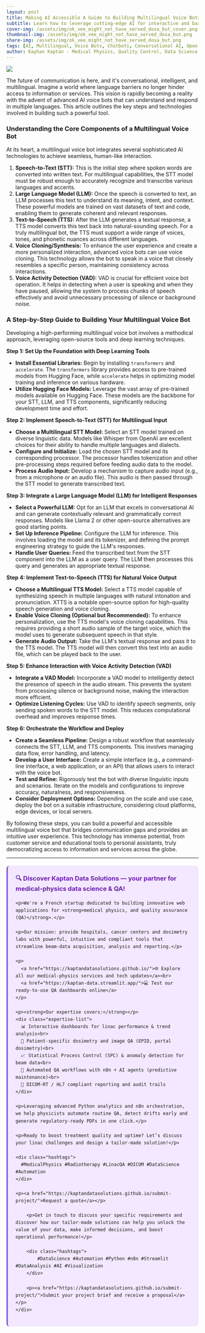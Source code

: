 ```yaml
---
layout: post
title: Making AI Accessible A Guide to Building Multilingual Voice Bots
subtitle: Learn how to leverage cutting-edge AI for interactive and barrier-free communication
cover-img: /assets/img/ok_vee_might_not_have_served_dosa_but_cover.png
thumbnail-img: /assets/img/ok_vee_might_not_have_served_dosa_but.png
share-img: /assets/img/ok_vee_might_not_have_served_dosa_but.png
tags: [AI, Multilingual, Voice Bots, Chatbots, Conversational AI, Open Source, Deep Learning]
author: Kayhan Kaptan - Medical Physics, Quality Control, Data Science and Automation
---
```


[![](/assets/img/ok_vee_might_not_have_served_dosa_but.png)](https://www.youtube.com/channel/UCWkX7E-ImVbf0O3ocAW51wg)

The future of communication is here, and it's conversational, intelligent, and multilingual. Imagine a world where language barriers no longer hinder access to information or services. This vision is rapidly becoming a reality with the advent of advanced AI voice bots that can understand and respond in multiple languages. This article outlines the key steps and technologies involved in building such a powerful tool.

### Understanding the Core Components of a Multilingual Voice Bot

At its heart, a multilingual voice bot integrates several sophisticated AI technologies to achieve seamless, human-like interaction.

1.  **Speech-to-Text (STT):** This is the initial step where spoken words are converted into written text. For multilingual capabilities, the STT model must be robust enough to accurately recognize and transcribe various languages and accents.
2.  **Large Language Model (LLM):** Once the speech is converted to text, an LLM processes this text to understand its meaning, intent, and context. These powerful models are trained on vast datasets of text and code, enabling them to generate coherent and relevant responses.
3.  **Text-to-Speech (TTS):** After the LLM generates a textual response, a TTS model converts this text back into natural-sounding speech. For a truly multilingual bot, the TTS must support a wide range of voices, tones, and phonetic nuances across different languages.
4.  **Voice Cloning/Synthesis:** To enhance the user experience and create a more personalized interaction, advanced voice bots can use voice cloning. This technology allows the bot to speak in a voice that closely resembles a specific person, maintaining consistency across interactions.
5.  **Voice Activity Detection (VAD):** VAD is crucial for efficient voice bot operation. It helps in detecting when a user is speaking and when they have paused, allowing the system to process chunks of speech effectively and avoid unnecessary processing of silence or background noise.

### A Step-by-Step Guide to Building Your Multilingual Voice Bot

Developing a high-performing multilingual voice bot involves a methodical approach, leveraging open-source tools and deep learning techniques.

**Step 1: Set Up the Foundation with Deep Learning Tools**

*   **Install Essential Libraries:** Begin by installing `transformers` and `accelerate`. The `transformers` library provides access to pre-trained models from Hugging Face, while `accelerate` helps in optimizing model training and inference on various hardware.
*   **Utilize Hugging Face Models:** Leverage the vast array of pre-trained models available on Hugging Face. These models are the backbone for your STT, LLM, and TTS components, significantly reducing development time and effort.

**Step 2: Implement Speech-to-Text (STT) for Multilingual Input**

*   **Choose a Multilingual STT Model:** Select an STT model trained on diverse linguistic data. Models like Whisper from OpenAI are excellent choices for their ability to handle multiple languages and dialects.
*   **Configure and Initialize:** Load the chosen STT model and its corresponding processor. The processor handles tokenization and other pre-processing steps required before feeding audio data to the model.
*   **Process Audio Input:** Develop a mechanism to capture audio input (e.g., from a microphone or an audio file). This audio is then passed through the STT model to generate transcribed text.

**Step 3: Integrate a Large Language Model (LLM) for Intelligent Responses**

*   **Select a Powerful LLM:** Opt for an LLM that excels in conversational AI and can generate contextually relevant and grammatically correct responses. Models like Llama 2 or other open-source alternatives are good starting points.
*   **Set Up Inference Pipeline:** Configure the LLM for inference. This involves loading the model and its tokenizer, and defining the prompt engineering strategy to guide the LLM's responses.
*   **Handle User Queries:** Feed the transcribed text from the STT component into the LLM as a user query. The LLM then processes this query and generates an appropriate textual response.

**Step 4: Implement Text-to-Speech (TTS) for Natural Voice Output**

*   **Choose a Multilingual TTS Model:** Select a TTS model capable of synthesizing speech in multiple languages with natural intonation and pronunciation. XTTS is a notable open-source option for high-quality speech generation and voice cloning.
*   **Enable Voice Cloning (Optional but Recommended):** To enhance personalization, use the TTS model's voice cloning capabilities. This requires providing a short audio sample of the target voice, which the model uses to generate subsequent speech in that style.
*   **Generate Audio Output:** Take the LLM's textual response and pass it to the TTS model. The TTS model will then convert this text into an audio file, which can be played back to the user.

**Step 5: Enhance Interaction with Voice Activity Detection (VAD)**

*   **Integrate a VAD Model:** Incorporate a VAD model to intelligently detect the presence of speech in the audio stream. This prevents the system from processing silence or background noise, making the interaction more efficient.
*   **Optimize Listening Cycles:** Use VAD to identify speech segments, only sending spoken words to the STT model. This reduces computational overhead and improves response times.

**Step 6: Orchestrate the Workflow and Deploy**

*   **Create a Seamless Pipeline:** Design a robust workflow that seamlessly connects the STT, LLM, and TTS components. This involves managing data flow, error handling, and latency.
*   **Develop a User Interface:** Create a simple interface (e.g., a command-line interface, a web application, or an API) that allows users to interact with the voice bot.
*   **Test and Refine:** Rigorously test the bot with diverse linguistic inputs and scenarios. Iterate on the models and configurations to improve accuracy, naturalness, and responsiveness.
*   **Consider Deployment Options:** Depending on the scale and use case, deploy the bot on a suitable infrastructure, considering cloud platforms, edge devices, or local servers.

By following these steps, you can build a powerful and accessible multilingual voice bot that bridges communication gaps and provides an intuitive user experience. This technology has immense potential, from customer service and educational tools to personal assistants, truly democratizing access to information and services across the globe.

---

<html lang="en">
<head>
    <meta charset="UTF-8">
    <meta name="viewport" content="width=device-width, initial-scale=1.0">
    <title>Kaptan Data Solutions</title>
    <style>
        .citation {
            background-color: #f3e8ff;
            border-left: 4px solid #8b5cf6;
            padding: 20px;
            margin: 20px 0;
            border-radius: 8px;
            font-family: -apple-system, BlinkMacSystemFont, 'Segoe UI', Roboto, sans-serif;
            line-height: 1.6;
        }
        .citation h3 {
            color: #6b21a8;
            margin-top: 0;
        }
        .citation a {
            color: #7c3aed;
            text-decoration: none;
        }
        .citation a:hover {
            text-decoration: underline;
        }
        .expertise-list {
            margin: 15px 0;
        }
        .hashtags {
            font-weight: bold;
            color: #7c3aed;
            margin-top: 15px;
        }
    </style>
</head>
<body>
    <div class="citation">
        <h3>🔍 Discover Kaptan Data Solutions — your partner for medical-physics data science & QA!</h3>

    <p>We're a French startup dedicated to building innovative web applications for <strong>medical physics, and quality assurance (QA)</strong>.</p>

    <p>Our mission: provide hospitals, cancer centers and dosimetry labs with powerful, intuitive and compliant tools that streamline beam-data acquisition, analysis and reporting.</p>

    <p>
      <a href="https://kaptandatasolutions.github.io/">🌐 Explore all our medical-physics services and tech updates</a><br>
      <a href="https://kaptan-data.streamlit.app/">💻 Test our ready-to-use QA dashboards online</a>
    </p>

    <p><strong>Our expertise covers:</strong></p>
    <div class="expertise-list">
      📊 Interactive dashboards for linac performance & trend analysis<br>
      🔬 Patient-specific dosimetry and image QA (EPID, portal dosimetry)<br>
      📈 Statistical Process Control (SPC) & anomaly detection for beam data<br>
      🤖 Automated QA workflows with n8n + AI agents (predictive maintenance)<br>
      📑 DICOM-RT / HL7 compliant reporting and audit trails
    </div>

    <p>Leveraging advanced Python analytics and n8n orchestration, we help physicists automate routine QA, detect drifts early and generate regulatory-ready PDFs in one click.</p>

    <p>Ready to boost treatment quality and uptime? Let’s discuss your linac challenges and design a tailor-made solution!</p>

    <div class="hashtags">
      #MedicalPhysics #Radiotherapy #LinacQA #DICOM #DataScience #Automation
    </div>

    <p><a href="https://kaptandatasolutions.github.io/submit-project/">Request a quote</a></p>
        
        <p>Get in touch to discuss your specific requirements and discover how our tailor-made solutions can help you unlock the value of your data, make informed decisions, and boost operational performance!</p>
        
        <div class="hashtags">
            #DataScience #Automation #Python #n8n #Streamlit #DataAnalysis #AI #Visualization
        </div>
        
        <p><a href="https://kaptandatasolutions.github.io/submit-project/">Submit your project brief and receive a proposal</a></p>
    </div>
</body>
</html>